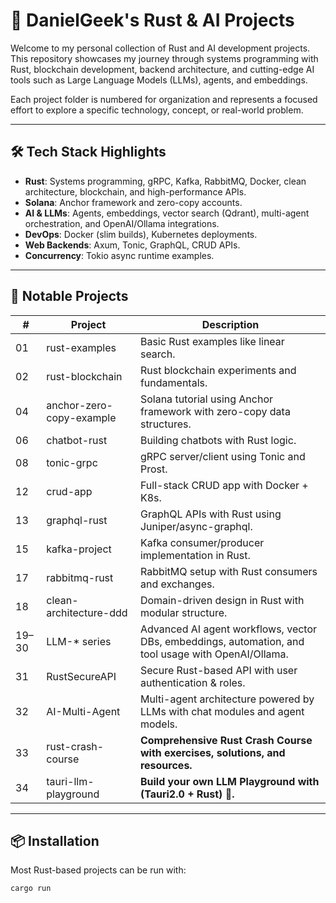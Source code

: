 # 🧠 DanielGeek's Rust & AI Projects

Welcome to my personal collection of Rust and AI development projects. This repository showcases my journey through systems programming with Rust, blockchain development, backend architecture, and cutting-edge AI tools such as Large Language Models (LLMs), agents, and embeddings.

Each project folder is numbered for organization and represents a focused effort to explore a specific technology, concept, or real-world problem.

---

## 🛠️ Tech Stack Highlights

- **Rust**: Systems programming, gRPC, Kafka, RabbitMQ, Docker, clean architecture, blockchain, and high-performance APIs.
- **Solana**: Anchor framework and zero-copy accounts.
- **AI & LLMs**: Agents, embeddings, vector search (Qdrant), multi-agent orchestration, and OpenAI/Ollama integrations.
- **DevOps**: Docker (slim builds), Kubernetes deployments.
- **Web Backends**: Axum, Tonic, GraphQL, CRUD APIs.
- **Concurrency**: Tokio async runtime examples.

---

## 📁 Notable Projects

| #   | Project                   | Description |
|-----|---------------------------|-------------|
| 01  | rust-examples             | Basic Rust examples like linear search. |
| 02  | rust-blockchain           | Rust blockchain experiments and fundamentals. |
| 04  | anchor-zero-copy-example  | Solana tutorial using Anchor framework with zero-copy data structures. |
| 06  | chatbot-rust              | Building chatbots with Rust logic. |
| 08  | tonic-grpc                | gRPC server/client using Tonic and Prost. |
| 12  | crud-app                  | Full-stack CRUD app with Docker + K8s. |
| 13  | graphql-rust              | GraphQL APIs with Rust using Juniper/async-graphql. |
| 15  | kafka-project             | Kafka consumer/producer implementation in Rust. |
| 17  | rabbitmq-rust             | RabbitMQ setup with Rust consumers and exchanges. |
| 18  | clean-architecture-ddd    | Domain-driven design in Rust with modular structure. |
| 19–30 | LLM-* series            | Advanced AI agent workflows, vector DBs, embeddings, automation, and tool usage with OpenAI/Ollama. |
| 31  | RustSecureAPI             | Secure Rust-based API with user authentication & roles. |
| 32  | AI-Multi-Agent            | Multi-agent architecture powered by LLMs with chat modules and agent models. |
| 33  | rust-crash-course         | **Comprehensive Rust Crash Course with exercises, solutions, and resources.** |
| 34  | tauri-llm-playground      | **Build your own LLM Playground with (Tauri2.0 + Rust) 🚀.** |

---

## 📦 Installation

Most Rust-based projects can be run with:

```bash
cargo run
```
